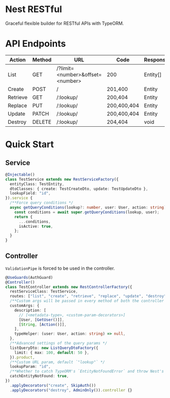 # Nest RESTful

Graceful flexible builder for RESTful APIs with TypeORM.

# API Endpoints

| Action   | Method | URL                                  | Code        | Response |
| -------- | ------ | ------------------------------------ | ----------- | -------- |
| List     | GET    | /?limit=\<number\>&offset=\<number\> | 200         | Entity[] |
| Create   | POST   | /                                    | 201,400     | Entity   |
| Retrieve | GET    | /:lookup/                            | 200,404     | Entity   |
| Replace  | PUT    | /:lookup/                            | 200,400,404 | Entity   |
| Update   | PATCH  | /:lookup/                            | 200,400,404 | Entity   |
| Destroy  | DELETE | /:lookup/                            | 204,404     | void     |

# Quick Start

## Service

```ts
@Injectable()
class TestService extends new RestServiceFactory({
  entityClass: TestEntity,
  dtoClasses: { create: TestCreateDto, update: TestUpdateDto },
  lookupField: "id",
}).service {
  /**Force query conditions */
  async getQueryConditions(lookup?: number, user: User, action: string) {
    const conditions = await super.getQueryConditions(lookup, user);
    return {
      ...conditions,
      isActive: true,
    };
  }
}
```

## Controller

`ValidationPipe` is forced to be used in the controller.

```ts
@UseGuards(AuthGuard)
@Controller()
class TestController extends new RestControllerFactory({
  restServiceClass: TestService,
  routes: ["list", "create", "retrieve", "replace", "update", "destroy"],
  /**Custom args will be passed in every method of both the controller and the service */
  customArgs: {
    description: [
      // [<metadata-type>, <custom-param-decorators>]
      [User, [GetUser()]],
      [String, [Action()]],
    ],
    typeHelper: (user: User, action: string) => null,
  },
  /**Advanced settings of the query params */
  listQueryDto: new ListQueryDtoFactory({
    limit: { max: 100, default: 50 },
  }).product,
  /**Custom URL param, default `"lookup"` */
  lookupParam: "id",
  /**Whether to catch TypeORM's `EntityNotFoundError` and throw Nest's `NotFoundException` instead, default `true` */
  catchEntityNotFound: true,
})
  .applyDecorators("create", SkipAuth())
  .applyDecorators("destroy", AdminOnly()).controller {}
```
